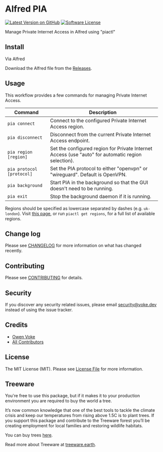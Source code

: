 # Alfred PIA

[![Latest Version on GitHub][ico-version]][link-releases]
[![Software License][ico-license]](LICENSE.md)

Manage Private Internet Access in Alfred using "piactl"

## Install

Via Alfred

Download the Alfred file from the [Releases](https://github.com/owenvoke/alfred-pia/releases).

## Usage

This workflow provides a few commands for managing Private Internet Access.

| Command                   | Description                                                                                        |
| ------------------------- | -------------------------------------------------------------------------------------------------- |
| `pia connect`             | Connect to the configured Private Internet Access region.                                          |
| `pia disconnect`          | Disconnect from the current Private Internet Access endpoint.                                      |
| `pia region [region]`     | Set the configured region for Private Internet Access (use "auto" for automatic region selection). |
| `pia protocol [protocol]` | Set the PIA protocol to either "openvpn" or "wireguard". Default is OpenVPN.                       |
| `pia background`          | Start PIA in the background so that the GUI doesn't need to be running.                            |
| `pia exit`                | Stop the background daemon if it is running.                                                       |

Regions should be specified as lowercase separated by dashes (e.g. `uk-london`). Visit [this page](https://privateinternetaccess.com/pages/network), or run `piactl get regions`, for a full list of available regions.

## Change log

Please see [CHANGELOG](CHANGELOG.md) for more information on what has changed recently.

## Contributing

Please see [CONTRIBUTING](.github/CONTRIBUTING.md) for details.

## Security

If you discover any security related issues, please email security@voke.dev instead of using the issue tracker.

## Credits

- [Owen Voke][link-author]
- [All Contributors][link-contributors]

## License

The MIT License (MIT). Please see [License File](LICENSE.md) for more information.

## Treeware

You're free to use this package, but if it makes it to your production environment you are required to buy the world a tree.

It’s now common knowledge that one of the best tools to tackle the climate crisis and keep our temperatures from rising above 1.5C is to plant trees. If you support this package and contribute to the Treeware forest you’ll be creating employment for local families and restoring wildlife habitats.

You can buy trees [here][link-treeware-gifting].

Read more about Treeware at [treeware.earth][link-treeware].

[ico-version]: https://img.shields.io/github/v/tag/owenvoke/alfred-pia.svg?sort=semver&style=flat-square
[ico-license]: https://img.shields.io/badge/license-MIT-brightgreen.svg?style=flat-square

[link-releases]: https://github.com/owenvoke/alfred-pia/releases
[link-treeware]: https://treeware.earth
[link-treeware-gifting]: https://ecologi.com/owenvoke?gift-trees
[link-author]: https://github.com/owenvoke
[link-contributors]: ../../contributors
